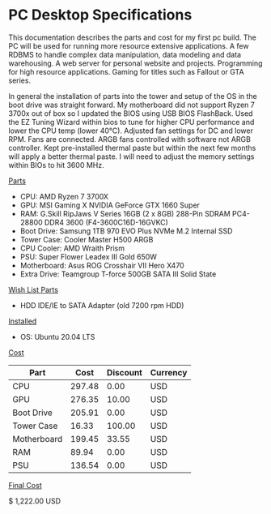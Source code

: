 # PC Desktop Specifications

This documentation describes the parts and cost for my first pc build. The PC will be used for running more resource extensive applications. A few RDBMS to handle complex data manipulation, data modeling and data warehousing. A web server for personal website and projects. Programming for high resource applications. Gaming for titles such as Fallout or GTA series. 

In general the installation of parts into the tower and setup of the OS in the boot drive was straight forward. My motherboard did not support Ryzen 7 3700x out of box so I updated the BIOS using USB BIOS FlashBack. Used the EZ Tuning Wizard within bios to tune for higher CPU performance and lower the CPU temp (lower 40°C). Adjusted fan settings for DC and lower RPM. Fans are connected. ARGB fans controlled with software not ARGB controller. Kept pre-installed thermal paste but within the next few months will apply a better thermal paste. I will need to adjust the memory settings within BIOs to hit 3600 MHz.

<ins>Parts</ins>

- CPU: AMD Ryzen 7 3700X
- GPU: MSI Gaming X NVIDIA GeForce GTX 1660 Super
- RAM: G.Skill RipJaws V Series 16GB (2 x 8GB) 288-Pin SDRAM PC4-28800 DDR4 3600 (F4-3600C16D-16GVKC)
- Boot Drive: Samsung 1TB 970 EVO Plus NVMe M.2 Internal SSD
- Tower Case: Cooler Master H500 ARGB
- CPU Cooler: AMD Wraith Prism
- PSU: Super Flower Leadex III Gold 650W
- Motherboard: Asus ROG Crosshair VII Hero X470
- Extra Drive: Teamgroup T-force 500GB SATA III Solid State

<ins>Wish List Parts</ins>

- HDD IDE/IE to SATA Adapter (old 7200 rpm HDD)

<ins>Installed</ins>

- OS: Ubuntu 20.04 LTS

<ins>Cost</ins>

| Part        | Cost   | Discount    | Currency |
| ----------- | ------ | ----------- | -------- |
| CPU         | 297.48 | 0.00        | USD      | 
| GPU         | 276.35 | 10.00       | USD      |
| Boot Drive  | 205.91 | 0.00        | USD      |
| Tower Case  | 16.33  | 100.00      | USD      |
| Motherboard | 199.45 | 33.55       | USD      |
| RAM         | 89.94  | 0.00        | USD      |
| PSU         | 136.54 | 0.00        | USD      |

<ins>Final Cost</ins>

$ 1,222.00 USD
